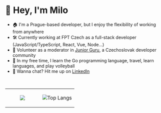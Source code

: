 # 👋 Hey, I'm Milo

- 🏠 I'm a Prague-based developer, but I enjoy the flexibility of working from anywhere
- 🛠️ Currently working at FPT Czech as a full-stack developer (JavaScript/TypeScript, React, Vue, Node...)
- 🐣 Volunteer as a moderator in [Junior Guru](https://junior.guru/), a Czechoslovak developer community
- 🌱 In my free time, I learn the Go programming language, travel, learn languages, and play volleyball
- 🔗 Wanna chat? Hit me up on [LinkedIn](https://www.linkedin.com/in/miloslav-jezek/)
  

<!-- 🌟 Projects -->

</br>

<table align="left"><tr><td valign="center" width="50%">
<div align="center"> 
  <img src="https://media1.giphy.com/media/dbtDDSvWErdf2/giphy.gif?cid=ecf05e478cslzqr789liqpjm7k9jzvf2o988ejzlpw8w715u&ep=v1_gifs_search&rid=giphy.gif&ct=g" />
</div>
</td><td valign="center" width="50%">
<div align="center">  
  
  ![Top Langs](https://github-readme-stats.vercel.app/api/top-langs/?username=milojezek&layout=compact)
</div>
</td></tr></table>  




